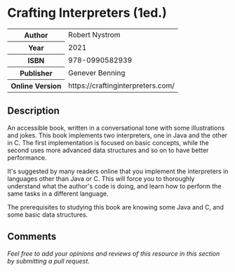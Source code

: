 # Crafting Interpreters (1ed.)

<table>
  <tr>
    <th>Author</th>
    <td>Robert Nystrom</td>
  </tr>
  <tr>
    <th>Year</th>
    <td>2021</td>
  </tr>
  <tr>
    <th>ISBN</th>
    <td>978-0990582939</td>
  </tr>
  <tr>
    <th>Publisher</th>
    <td>Genever Benning</td>
  </tr>
  <tr>
    <th>Online Version</th>
    <td>https://craftinginterpreters.com/</td>
  </tr>
</table>

## Description

An accessible book, written in a conversational tone with some illustrations and jokes. This book implements two interpreters, one in Java and the other in C. The first implementation is focused on basic concepts, while the second uses more advanced data structures and so on to have better performance.

It's suggested by many readers online that you implement the interpreters in languages other than Java or C. This will force you to thoroughly understand what the author's code is doing, and learn how to perform the same tasks in a different language.

The prerequisites to studying this book are knowing some Java and C, and some basic data structures.

## Comments

*Feel free to add your opinions and reviews of this resource in this section by submitting a pull request.*
